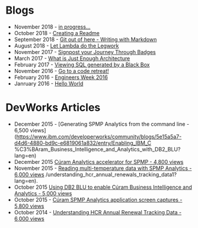 

 # Blogs
 * November 2018 - [in progress...](./posts/README-blog-Oct-2018.md)
 * October 2018 - [Creating a Readme](./posts/README-blog-Oct-2018.md)
 * September 2018 - [Git out of here - Writing with Markdown](http://ramblingsofanthony.blogspot.com/2018/09/git-out-of-here-writing-simple-readmes.html)
 * August 2018 - [Let Lambda do the Legwork](http://ramblingsofanthony.blogspot.com/2018/08/let-lambda-do-legwork.html)
 * November 2017 - [Signpost your Journey Through Badges](http://ramblingsofanthony.blogspot.com/2017/11/signpost-your-journey-through-badges.html)
 * March 2017 - [What is Just Enough Architecture](http://ramblingsofanthony.blogspot.com/2017/03/what-is-just-enough-architecture.html)
 * February 2017 - [Viewing SQL generated by a Black Box](http://ramblingsofanthony.blogspot.com/2017/02/viewing-sql-generated-by-black-box.html)
 * November 2016 - [Go to a code retreat!](http://ramblingsofanthony.blogspot.com/search?updated-max=2017-02-22T03:42:00-08:00&max-results=7)
 * February 2016 - [Engineers Week 2016](http://ramblingsofanthony.blogspot.com/2016/03/engineers-week-2016.html)
 * Janruary 2016 - [Hello World](http://ramblingsofanthony.blogspot.com/2016/01/hello-world.html)


# DevWorks Articles

 * December 2015 - [Generating SPMP Analytics from the command line - 6,500 views](https://www.ibm.com/developerworks/community/blogs/5e15a5a7-d4d6-4880-bd9c-e6819061a832/entry/Enabling_IBM_C
 %C3%BAram_Business_Intelligence_and_Analytics_with_DB2_BLU?lang=en)
 * December 2015 [Cúram Analytics accelerator for SPMP - 4,800 views](https://www.ibm.com/developerworks/community/blogs/5e15a5a7-d4d6-4880-bd9c-e6819061a832/entry/GeneratingSPMPAnalyticsFromTheCommandLine?lang=en)
  *  November 2015 - [Reading multi-temperature data with SPMP Analytics - 6,000 views](https://www.ibm.com/developerworks/community/blogs/5e15a5a7-d4d6-4880-bd9c-e6819061a832/entry/ReadingMultiTemperatureDataWith-SPMPAnalytics?lang=en)
/understanding_hcr_annual_renewals_tracking_data1?lang=en).
 *   October 2015 [Using DB2 BLU to enable Cúram Business Intelligence and Analytics - 5,000 views](https://www.ibm.com/developerworks/community/blogs/5e15a5a7-d4d6-4880-bd9c-e6819061a832/entry/Enabling_IBM_C%C3%BAram_Business_Intelligence_and_Analytics_with_DB2_BLU?lang=en)
*  October 2015 - [Cúram SPMP Analytics application screen captures - 5,800 views](https://www.ibm.com/developerworks/community/blogs/5e15a5a7-d4d6-4880-bd9c-e6819061a832/entry/IBMC%C3%BAramSPMPAnalytics_ApplicationScreenCaptures?lang=en)
  *  October 2014 - [Understanding HCR Annual Renewal Tracking Data - 6,000 views](https://www.ibm.com/developerworks/community/blogs/5e15a5a7-d4d6-4880-bd9c-e6819061a832/entry)
